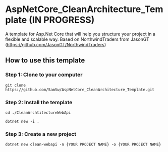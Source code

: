 # AspNetCore_CleanArchitecture_Template (IN PROGRESS)

A template for Asp.Net Core that will help you structure your project in a flexible and scalable way.
Based on NorthwindTraders from JasonGT (https://github.com/JasonGT/NorthwindTraders)

## How to use this template

### Step 1: Clone to your computer

`git clone https://github.com/SamVw/AspNetCore_CleanArchitecture_Template.git`

### Step 2: Install the template

`cd ./CleanArchtitectureWebApi`

`dotnet new -i .`

### Step 3: Create a new project

`dotnet new clean-webapi -n {YOUR PROJECT NAME} -o {YOUR PROJECT NAME}`
